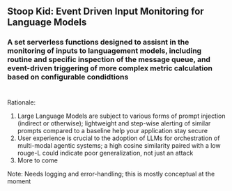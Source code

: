 ## Stoop Kid: Event Driven Input Monitoring for Language Models

### A set serverless functions designed to assisnt in the monitoring of inputs to languagement models, including routine and specific inspection of the message queue, and event-driven triggering of more complex metric calculation based on configurable condidtions

#
Rationale:

1) Large Language Models are subject to various forms of prompt injection (indirect or otherwise); lightweight and step-wise alerting of similar prompts compared to a baseline help your application stay secure
2) User experience is crucial to the adoption of LLMs for orchestration of multi-modal agentic systems; a high cosine similarity paired with a low rouge-L could indicate poor generalization, not just an attack
3) More to come

Note: Needs logging and error-handling; this is mostly conceptual at the moment
